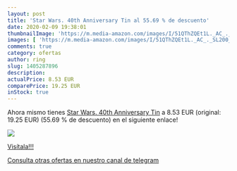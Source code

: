 ```yaml
---
layout: post
title: 'Star Wars. 40th Anniversary Tin al 55.69 % de descuento'
date: 2020-02-09 19:38:01
thumbnailImage: 'https://m.media-amazon.com/images/I/51QThZQEt1L._AC_._SL200_.jpg'
images: [ 'https://m.media-amazon.com/images/I/51QThZQEt1L._AC_._SL200_.jpg' ]
comments: true
category: ofertas
author: ring
slug: 1405287896
description:
actualPrice: 8.53 EUR
comparePrice: 19.25 EUR
inStock: true
---
```


Ahora mismo tienes [Star Wars. 40th Anniversary Tin](https://www.amazon.com/dp/1405287896/?tag=redken08-20) a 8.53 EUR (original: 19.25 EUR) (55.69 %  de descuento) en el siguiente enlace!

[![](https://m.media-amazon.com/images/I/51QThZQEt1L._AC_._SL200_.jpg)](https://www.amazon.com/dp/1405287896/?tag=redken08-20)

[Visítala!!!](https://www.amazon.com/dp/1405287896/?tag=redken08-20)

[Consulta otras ofertas en nuestro canal de telegram](https://t.me/s/ofertas25)
